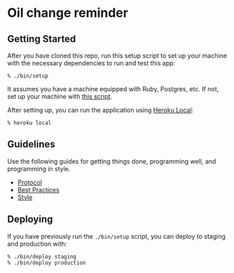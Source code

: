 # Oil change reminder

## Getting Started

After you have cloned this repo, run this setup script to set up your machine
with the necessary dependencies to run and test this app:

    % ./bin/setup

It assumes you have a machine equipped with Ruby, Postgres, etc. If not, set up
your machine with [this script].

[this script]: https://github.com/thoughtbot/laptop

After setting up, you can run the application using [Heroku Local]:

    % heroku local

[Heroku Local]: https://devcenter.heroku.com/articles/heroku-local

## Guidelines

Use the following guides for getting things done, programming well, and
programming in style.

* [Protocol](http://github.com/thoughtbot/guides/blob/master/protocol)
* [Best Practices](http://github.com/thoughtbot/guides/blob/master/best-practices)
* [Style](http://github.com/thoughtbot/guides/blob/master/style)

## Deploying

If you have previously run the `./bin/setup` script,
you can deploy to staging and production with:

    % ./bin/deploy staging
    % ./bin/deploy production
